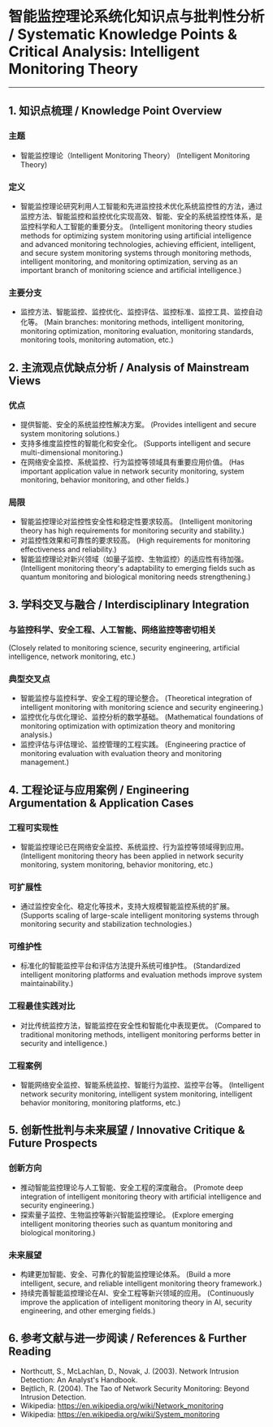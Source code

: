 # 智能监控理论系统化知识点与批判性分析 / Systematic Knowledge Points & Critical Analysis: Intelligent Monitoring Theory

---

## 1. 知识点梳理 / Knowledge Point Overview

### 主题

- 智能监控理论（Intelligent Monitoring Theory）
  (Intelligent Monitoring Theory)

### 定义

- 智能监控理论研究利用人工智能和先进监控技术优化系统监控性的方法，通过监控方法、智能监控和监控优化实现高效、智能、安全的系统监控性体系，是监控科学和人工智能的重要分支。
  (Intelligent monitoring theory studies methods for optimizing system monitoring using artificial intelligence and advanced monitoring technologies, achieving efficient, intelligent, and secure system monitoring systems through monitoring methods, intelligent monitoring, and monitoring optimization, serving as an important branch of monitoring science and artificial intelligence.)

### 主要分支

- 监控方法、智能监控、监控优化、监控评估、监控标准、监控工具、监控自动化等。
  (Main branches: monitoring methods, intelligent monitoring, monitoring optimization, monitoring evaluation, monitoring standards, monitoring tools, monitoring automation, etc.)

## 2. 主流观点优缺点分析 / Analysis of Mainstream Views

### 优点

- 提供智能、安全的系统监控性解决方案。
  (Provides intelligent and secure system monitoring solutions.)
- 支持多维度监控性的智能化和安全化。
  (Supports intelligent and secure multi-dimensional monitoring.)
- 在网络安全监控、系统监控、行为监控等领域具有重要应用价值。
  (Has important application value in network security monitoring, system monitoring, behavior monitoring, and other fields.)

### 局限

- 智能监控理论对监控性安全性和稳定性要求较高。
  (Intelligent monitoring theory has high requirements for monitoring security and stability.)
- 对监控性效果和可靠性的要求较高。
  (High requirements for monitoring effectiveness and reliability.)
- 智能监控理论对新兴领域（如量子监控、生物监控）的适应性有待加强。
  (Intelligent monitoring theory's adaptability to emerging fields such as quantum monitoring and biological monitoring needs strengthening.)

## 3. 学科交叉与融合 / Interdisciplinary Integration

### 与监控科学、安全工程、人工智能、网络监控等密切相关

  (Closely related to monitoring science, security engineering, artificial intelligence, network monitoring, etc.)

### 典型交叉点

- 智能监控与监控科学、安全工程的理论整合。
  (Theoretical integration of intelligent monitoring with monitoring science and security engineering.)
- 监控优化与优化理论、监控分析的数学基础。
  (Mathematical foundations of monitoring optimization with optimization theory and monitoring analysis.)
- 监控评估与评估理论、监控管理的工程实践。
  (Engineering practice of monitoring evaluation with evaluation theory and monitoring management.)

## 4. 工程论证与应用案例 / Engineering Argumentation & Application Cases

### 工程可实现性

- 智能监控理论已在网络安全监控、系统监控、行为监控等领域得到应用。
  (Intelligent monitoring theory has been applied in network security monitoring, system monitoring, behavior monitoring, etc.)

### 可扩展性

- 通过监控安全化、稳定化等技术，支持大规模智能监控系统的扩展。
  (Supports scaling of large-scale intelligent monitoring systems through monitoring security and stabilization technologies.)

### 可维护性

- 标准化的智能监控平台和评估方法提升系统可维护性。
  (Standardized intelligent monitoring platforms and evaluation methods improve system maintainability.)

### 工程最佳实践对比

- 对比传统监控方法，智能监控在安全性和智能化中表现更优。
  (Compared to traditional monitoring methods, intelligent monitoring performs better in security and intelligence.)

### 工程案例

- 智能网络安全监控、智能系统监控、智能行为监控、监控平台等。
  (Intelligent network security monitoring, intelligent system monitoring, intelligent behavior monitoring, monitoring platforms, etc.)

## 5. 创新性批判与未来展望 / Innovative Critique & Future Prospects

### 创新方向

- 推动智能监控理论与人工智能、安全工程的深度融合。
  (Promote deep integration of intelligent monitoring theory with artificial intelligence and security engineering.)
- 探索量子监控、生物监控等新兴智能监控理论。
  (Explore emerging intelligent monitoring theories such as quantum monitoring and biological monitoring.)

### 未来展望

- 构建更加智能、安全、可靠化的智能监控理论体系。
  (Build a more intelligent, secure, and reliable intelligent monitoring theory framework.)
- 持续完善智能监控理论在AI、安全工程等新兴领域的应用。
  (Continuously improve the application of intelligent monitoring theory in AI, security engineering, and other emerging fields.)

## 6. 参考文献与进一步阅读 / References & Further Reading

- Northcutt, S., McLachlan, D., Novak, J. (2003). Network Intrusion Detection: An Analyst's Handbook.
- Bejtlich, R. (2004). The Tao of Network Security Monitoring: Beyond Intrusion Detection.
- Wikipedia: <https://en.wikipedia.org/wiki/Network_monitoring>
- Wikipedia: <https://en.wikipedia.org/wiki/System_monitoring>
